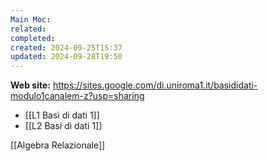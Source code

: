 ```yaml
---
Main Moc: 
related: 
completed: 
created: 2024-09-25T15:37
updated: 2024-09-28T19:50
---
```

**Web site:** https://sites.google.com/di.uniroma1.it/basididati-modulo1canalem-z?usp=sharing

- [[L1 Basi di dati 1]]
- [[L2 Basi di dati 1]]

[[Algebra Relazionale]]